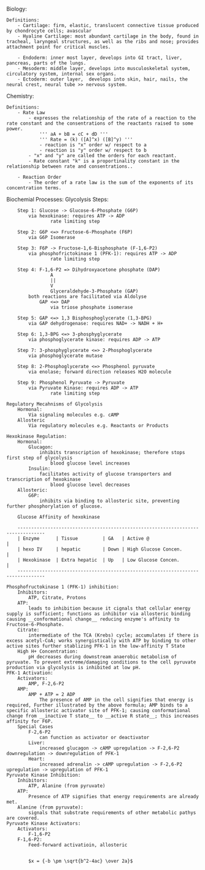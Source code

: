 Biology:

    Definitions:
        - Cartilage: firm, elastic, translucent connective tissue produced by chondrocyte cells; avascular
        - Hyaline Cartilage: most abundant cartilage in the body, found in tracheal, laryngeal structures, as well as the ribs and nose; provides attachment point for critical muscles.
        
        - Endoderm: inner most layer, develops into GI tract, liver, pancreas, parts of the lungs. 
        - Mesoderm: middle layer, develops into musculoskeletal system, circulatory system, internal sex organs.
        - Ectoderm: outer layer,  develops into skin, hair, nails, the neural crest, neural tube >> nervous system.

Chemistry:
   
    Definitions:
        - Rate Law
            - expresses the relationship of the rate of a reaction to the rate constant and the consentrations of the reactants raised to some power.
                ''' aA + bB = cC + dD '''
                ''' Rate = (k) ([A]^x) ([B]^y) '''
                - reaction is "x" order w/ respect to a 
                - reaction is "y" order w/ respect to b 
            - "x" and "y" are called the orders for each reactant.
            - Rate constant "k" is a proportinality constant in the relationship between rate and consentrations..

        - Reaction Order
            - The order of a rate law is the sum of the exponents of its concentration terms.  

Biochemial Processes:
    Glycolysis Steps:
        
        Step 1: Glucose -> Glucose-6-Phosphate (G6P) 
            via hexokinase: requires ATP -> ADP
                    rate limiting step

        Step 2: G6P <=> Fructose-6-Phosphate (F6P)
            via G6P Isomerase

        Step 3: F6P -> Fructose-1,6-Bisphosphate (F-1,6-P2)
            via phosphofrictokinase 1 (PFK-1): requires ATP -> ADP
                    rate limiting step
        
        Step 4: F-1,6-P2 => Dihydroxyacetone phosphate (DAP)
                    A
                    ||
                    V
                    Glyceraldehyde-3-Phosphate (GAP)
            both reactions are facilitated via Aldolyse 
                GAP <=> DAP 
                    via triose phosphate isomerase
        
        Step 5: GAP <=> 1,3 Bisphosphoglycerate (1,3-BPG)
            via GAP dehydrogenase: requires NAD+ -> NADH + H+

        Step 6: 1,3-BPG <=> 3-phosphyglycerate
            via phosphoglycerate kinase: requires ADP -> ATP

        Step 7: 3-phosphyglycerate <=> 2-Phosphoglycerate 
            via phosphoglycerate mutase
        
        Step 8: 2-Phosphoglycerate <=> Phosphenol pyruvate
            via enolase; forward direction releases H2O molecule

        Step 9: Phosphenol Pyruvate -> Pyruvate 
            via Pyruvate Kinase: requires ADP -> ATP
                    rate limiting step
        
    Regulatory Mecahnisms of Glycolysis
        Hormonal: 
            Via signaling molecules e.g. cAMP
        Allosteric
            Via regulatory molecules e.g. Reactants or Products
        
    Hexokinase Regulation:
        Hormonal: 
            Glucagon:
                inhibits transcription of hexokinase; therefore stops first step of glycolysis
                    blood glucose level increases
            Insulin: 
                facilitates activity of glucose transporters and transcription of hexokinase
                    blood glucose level decreases
        Allosteric:
            G6P:
                inhibits via binding to allosteric site, preventing further phosphorylation of glucose.

        Glucose Affinity of hexokinase

        --------------------------------------------------------------------------------
        | Enzyme      | Tissue         | GA   | Active @                               |
        | hexo IV     | hepatic        | Down | High Glucose Concen.                   | 
        | Hexokinase  | Extra hepatic  | Up   | Low Glucose Concen.                    |
        --------------------------------------------------------------------------------

    Phosphofructokinase 1 (PFK-1) inhibition:
        Inhibitors:
            ATP, Citrate, Protons
        ATP:   
            leads to inhibition because it cignals that cellular energy supply is sufficient; functions as inhibitor via allosteric binding causing __conformational change__ reducing enzyme's affinity to Fructose-6-Phosphate.
        Citrate:
            intermediate of the TCA (Krebs) cycle; accumulates if there is excess acetyl-CoA; works synergistically with ATP by binding to other active sites further stablizing PFK-1 in the low-affinity T State
        High H+ Concentration:
            pH decreases during downstream anaerobic metabolism of pyruvate. To prevent extreme/damaging conditions to the cell pyruvate production via glycolysis is inhibited at low pH. 
    PFK-1 Activation:
        Activators:
            AMP, F-2,6-P2
        AMP:
            AMP + ATP = 2 ADP
                The presence of AMP in the cell signifies that energy is required, Further illustrated by the above formula; AMP binds to a specific allosteric activator site of PFK-1; causing conformational change from __inactive T state__ to __active R state__; this increases affinity for F6P.
        Special Cases
            F-2,6-P2
                can function as activator or deactivator
            Liver:
                increased glucagon -> cAMP upregulation -> F-2,6-P2 downregulation -> downregulation of PFK-1
            Heart:
                increased adrenalin -> cAMP upregulation -> F-2,6-P2 upregulation -> upregulation of PFK-1
    Pyruvate Kinase Inhibition:
        Inhibitors: 
            ATP, Alanine (from pyruvate)
        ATP: 
            Presence of ATP signifies that energy requirements are already met.
        Alanine (from pyruvate):
            signals that substrate requirements of other metabolic pathys are covered.
    Pyruvate Kinase Activators:
        Activators:
            F-1,6-P2
        F-1,6-P2: 
            Feed-forward activatioin, allosteric


            $x = {-b \pm \sqrt{b^2-4ac} \over 2a}$